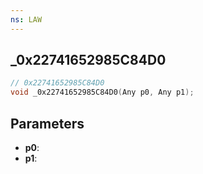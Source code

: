 ```yaml
---
ns: LAW
---
```

## _0x22741652985C84D0

```c
// 0x22741652985C84D0
void _0x22741652985C84D0(Any p0, Any p1);
```

## Parameters
* **p0**:
* **p1**:
